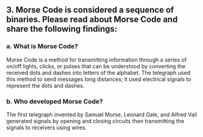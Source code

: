 ## 3. Morse Code is considered a sequence of binaries. Please read about Morse Code and share the following findings:
### a. What is Morse Code?
Morse Code is a method for transmitting information through a series of on/off lights, clicks, or pulses that can be understood by converting the received dots and dashes into letters of the alphabet. The telegraph used this method to send messages long distances; it used electrical signals to represent the dots and dashes.
### b. Who developed Morse Code?
 The first telegraph invented by Samuel Morse, Leonard Gale, and Alfred Vail generated signals by opening and closing circuits then transmitting the signals to receivers using wires.
